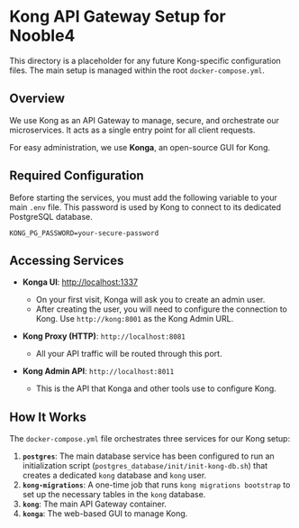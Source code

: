 # Kong API Gateway Setup for Nooble4

This directory is a placeholder for any future Kong-specific configuration files. The main setup is managed within the root `docker-compose.yml`.

## Overview

We use Kong as an API Gateway to manage, secure, and orchestrate our microservices. It acts as a single entry point for all client requests.

For easy administration, we use **Konga**, an open-source GUI for Kong.

## Required Configuration

Before starting the services, you must add the following variable to your main `.env` file. This password is used by Kong to connect to its dedicated PostgreSQL database.

```
KONG_PG_PASSWORD=your-secure-password
```

## Accessing Services

- **Konga UI**: [http://localhost:1337](http://localhost:1337)
  - On your first visit, Konga will ask you to create an admin user.
  - After creating the user, you will need to configure the connection to Kong. Use `http://kong:8001` as the Kong Admin URL.

- **Kong Proxy (HTTP)**: `http://localhost:8081`
  - All your API traffic will be routed through this port.

- **Kong Admin API**: `http://localhost:8011`
  - This is the API that Konga and other tools use to configure Kong.

## How It Works

The `docker-compose.yml` file orchestrates three services for our Kong setup:

1.  **`postgres`**: The main database service has been configured to run an initialization script (`postgres_database/init/init-kong-db.sh`) that creates a dedicated `kong` database and `kong` user.
2.  **`kong-migrations`**: A one-time job that runs `kong migrations bootstrap` to set up the necessary tables in the `kong` database.
3.  **`kong`**: The main API Gateway container.
4.  **`konga`**: The web-based GUI to manage Kong.
